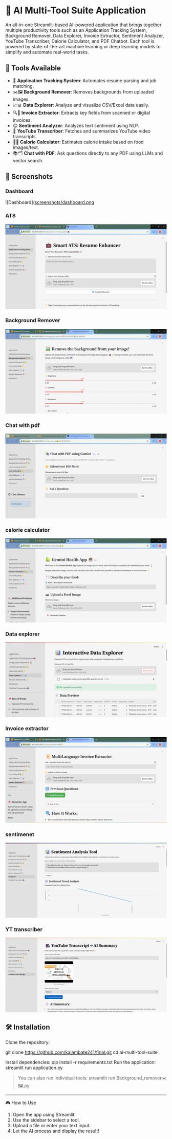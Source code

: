 # 🧠 AI Multi-Tool Suite Application
An all-in-one Streamlit-based AI-powered application that brings together multiple productivity tools such as an Application Tracking System, Background Remover, Data Explorer, Invoice Extractor, Sentiment Analyzer, YouTube Transcriber, Calorie Calculator, and PDF Chatbot. Each tool is powered by state-of-the-art machine learning or deep learning models to simplify and automate real-world tasks.

## 🚀 Tools Available

- 💼 **Application Tracking System**: Automates resume parsing and job matching.
- ✂️🖼️ **Background Remover**: Removes backgrounds from uploaded images.
- 📈📊 **Data Explorer**: Analyze and visualize CSV/Excel data easily.
- 🔍📜 **Invoice Extractor**: Extracts key fields from scanned or digital invoices.
- 😊 **Sentiment Analyzer**: Analyzes text sentiment using NLP.
- 🎥 **YouTube Transcriber**: Fetches and summarizes YouTube video transcripts.
- 🍔🍏 **Calorie Calculator**: Estimates calorie intake based on food images/text.
- 📚🗂️ **Chat with PDF**: Ask questions directly to any PDF using LLMs and vector search.
## 📸 Screenshots

### Dashboard
![Dashboard]([screenshots/dashboard.png](https://github.com/kalambate241/final/blob/20bb3934df20e1b24f5f47c2061f3e4b81ee8f55/finalproject/screenshots/dashboard.png)

### ATS
![ATS](https://github.com/kalambate241/final/blob/20bb3934df20e1b24f5f47c2061f3e4b81ee8f55/finalproject/screenshots/ats.png)

### Background Remover
![Background Remover](https://github.com/kalambate241/final/blob/20bb3934df20e1b24f5f47c2061f3e4b81ee8f55/finalproject/screenshots/bgremove.png)

### Chat with pdf
![PDF Chatbot](https://github.com/kalambate241/final/blob/20bb3934df20e1b24f5f47c2061f3e4b81ee8f55/finalproject/screenshots/chat%20with%20pdf.png)

### calorie calculator 
![Calorie](https://github.com/kalambate241/final/blob/20bb3934df20e1b24f5f47c2061f3e4b81ee8f55/finalproject/screenshots/health%20app.png)

### Data explorer
![Data Explorer](https://github.com/kalambate241/final/blob/20bb3934df20e1b24f5f47c2061f3e4b81ee8f55/finalproject/screenshots/data%20explorer.png)

### Invoice extractor
![Invoice Extractor](https://github.com/kalambate241/final/blob/20bb3934df20e1b24f5f47c2061f3e4b81ee8f55/finalproject/screenshots/invoice.png)

### sentimenet
![Sentiment](https://github.com/kalambate241/final/blob/20bb3934df20e1b24f5f47c2061f3e4b81ee8f55/finalproject/screenshots/sentiment.png)

### YT transcriber
![YT transcriber](https://github.com/kalambate241/final/blob/20bb3934df20e1b24f5f47c2061f3e4b81ee8f55/finalproject/screenshots/yt%20transcribe.png)

## 🛠️ Installation

Clone the repository:

git clone https://github.com/kalambate241/final.git
cd ai-multi-tool-suite

Install dependencies:
pip install -r requirements.txt
Run the application:
streamlit run application.py

> You can also run individual tools:
streamlit run Background_remover✂️🖼️.py

---
🎮 How to Use
1. Open the app using Streamlit.
2. Use the sidebar to select a tool.
3. Upload a file or enter your text input.
4. Let the AI process and display the result!


